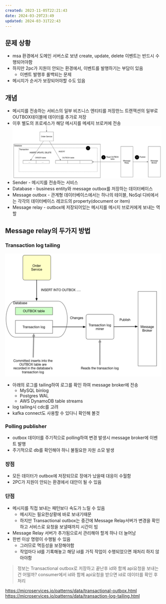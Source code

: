 ```yaml
---
created: 2023-11-05T22:21:43
date: 2024-03-29T23:49
updated: 2024-03-31T22:43
---
```

## 문제 상황
- msa 환경에서 도메인 서버스로 보낸 create, update, delete 이벤트는 반드시 수행되어야함
- 하지만 2pc가 지원이 안되는 환경에서, 이벤트를 발행하기는 부담이 있음
	- 이벤트 발행후 롤백되는 문제
- 메시지가 순서가 보장되어야할 수도 있음


## 개념
- 메시지를 전송하는 서비스의 일부 비즈니스 엔티티를 저장한느 트랜잭션의 일부로 OUTBOX테이블에 데이터를 추가로 저장
- 이후 별도의 프로세스가 해당 메시지를 메세지 브로커에 전송
![Pasted image 20231105224429](real-resource-image/Pasted%20image%2020231105224429.png)
- Sender - 메시지를 전송하는 서비스
- Database - business entity와 message outbox를 저장하는 데이터베이스
- Message outbox - 관계형 데이터베이스에서는 하나의 테이블, NoSql 디비에서는 각각의 데이터베이스 레코드의 property(document or item)
- Message relay - outbox에 저장되어있는 메시지를 메시지 브로커에게 보내는 역할

## Message relay의 두가지 방법
### Transaction log tailing

![center|400](real-resource-image/Pasted%20image%2020231105225014.png)

- 아래의 로그를 tailing하여 로그를 확인 하여 message broker에 전송
	- MySQL binlog
	- Postgres WAL
	- AWS DynamoDB table streams
- log tailing시 cdc를 고려
- kafka connect도 사용할 수 있다니 확인해 볼것

### Polling publisher
- outbox 데이터를 주기적으로 polling하여 변경 발생시 message broker에 이벤트 발행
- 주기적으로 db를 확인해야 하니 불필요한 자원 소모 발생

### 장점
- 모든 데이터가 outbox에 저장되므로 장애가 났을때 대응이 수월함
- 2PC가 지원이 안되는 환경에서 대안이 될 수 있음

### 단점
- 메시지를 직접 보내는 패턴보다 속도가 느릴 수 있음
	- 메시지는 필요한상황에 바로 보내기때문
	- 하지만 Transactional outbox는 중간에 Message Relay서버가 변경을 확인하고 서비스로 요청을 보낼때까지 시간이 빔
- Message Relay 서버가 추가됨으로서 관리해야 할게 하나 더 늘어남
- 한번 이상 명령이 수행될 수 있음
	- 그러므로 멱등성을 보장해야함
	- 작업마다 id를 기록해놓고 해당 id를 가직 작업이 수행되었으면 재처리 하지 않아야함

> 정보는 Transactional outbox로 저장하고 끝난후 id와 함께 api요청을 보내는건 어떨까?
> consumer에서 id와 함께 api요청을 받으면 id로 데이터를 확인 후 처리


https://microservices.io/patterns/data/transactional-outbox.html
https://microservices.io/patterns/data/transaction-log-tailing.html